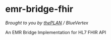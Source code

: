 # emr-bridge-fhir

*Brought to you by [thePLAN](http://theplanworks.com) / BlueVertex*

An EMR Bridge Implementation for HL7 FHIR API
